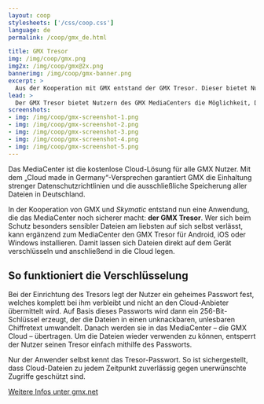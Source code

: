 ```yaml
---
layout: coop
stylesheets: ['/css/coop.css']
language: de
permalink: /coop/gmx_de.html

title: GMX Tresor
img: /img/coop/gmx.png
img2x: /img/coop/gmx@2x.png
bannerimg: /img/coop/gmx-banner.png
excerpt: >
  Aus der Kooperation mit GMX entstand der GMX Tresor. Dieser bietet Nutzern des GMX MediaCenters die Möglichkeit, Dateien bei Bedarf zusätzlich zu schützen: Mit dieser Anwendung werden sie automatisch auf dem jeweiligen Gerät verschlüsselt und danach in die Cloud übertragen.
lead: >
  Der GMX Tresor bietet Nutzern des GMX MediaCenters die Möglichkeit, Dateien zusätzlich zu schützen: Dank dieser Anwendung werden sie automatisch auf dem jeweiligen Gerät verschlüsselt und danach in die Cloud übertragen.
screenshots:
- img: /img/coop/gmx-screenshot-1.png
- img: /img/coop/gmx-screenshot-2.png
- img: /img/coop/gmx-screenshot-3.png
- img: /img/coop/gmx-screenshot-4.png
- img: /img/coop/gmx-screenshot-5.png
---
```

Das MediaCenter ist die kostenlose Cloud-Lösung für alle GMX Nutzer. Mit dem „Cloud made in Germany“-Versprechen garantiert GMX die Einhaltung strenger Datenschutzrichtlinien und die ausschließliche Speicherung aller Dateien in Deutschland.

In der Kooperation von GMX und _Skymatic_ entstand nun eine Anwendung, die das MediaCenter noch sicherer macht: **der GMX Tresor**. Wer sich beim Schutz besonders sensibler Dateien am liebsten auf sich selbst verlässt, kann ergänzend zum MediaCenter den GMX Tresor für Android, iOS oder Windows installieren. Damit lassen sich Dateien direkt auf dem Gerät verschlüsseln und anschließend in die Cloud legen.

## So funktioniert die Verschlüsselung
Bei der Einrichtung des Tresors legt der Nutzer ein geheimes Passwort fest, welches komplett bei ihm verbleibt und nicht an den Cloud-Anbieter übermittelt wird. Auf Basis dieses Passworts wird dann ein 256-Bit-Schlüssel erzeugt, der die Dateien in einen unknackbaren, unlesbaren Chiffretext umwandelt. Danach werden sie in das MediaCenter – die GMX Cloud – übertragen. Um die Dateien wieder verwenden zu können, entsperrt der Nutzer seinen Tresor einfach mithilfe des Passworts.

Nur der Anwender selbst kennt das Tresor-Passwort. So ist sichergestellt, dass Cloud-Dateien zu jedem Zeitpunkt zuverlässig gegen unerwünschte Zugriffe geschützt sind.

<a class="btn btn-primary" href="https://www.gmx.net/produkte/mediacenter/cloud-verschluesselung/" target="_blank"><span class="glyphicon glyphicon-link"></span> Weitere Infos unter gmx.net</a>
